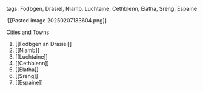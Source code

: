 tags: Fodbgen, Drasiel, Niamb, Luchtaine, Cethblenn, Elatha, Sreng, Espaine

![[Pasted image 20250207183604.png]]

Cities and Towns
1. [[Fodbgen an Drasiel]]
2. [[Niamb]]
3. [[Luchtaine]]
4. [[Cethblenn]]
5. [[Elatha]]
6. [[Sreng]]
7. [[Espaine]]

